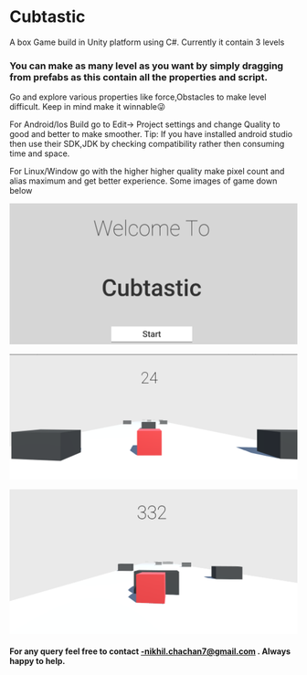 # Cubtastic
A box Game build in Unity platform using C#.
Currently it contain 3 levels
### You can make as many level as you want by simply dragging from prefabs as this contain all the properties and script.
Go and explore various properties like force,Obstacles to make level difficult. Keep in mind make it winnable😜

For Android/Ios Build go to Edit-> Project settings and change Quality to good and better to make smoother.
Tip: If you have installed android studio then use their SDK,JDK by checking compatibility rather then consuming time and space.

For Linux/Window go with the higher higher quality make pixel count and alias maximum and get better experience. 
Some images of game down below

![Enter Screen](https://github.com/nikhil1221/unity_Cubtastic/blob/master/Starting%20page.png)



![Image of Game 1](https://github.com/nikhil1221/unity_Cubtastic/blob/master/Scene%201.png)

![Enter Screen](https://github.com/nikhil1221/unity_Cubtastic/blob/master/Scene%202.png)

####  For any query feel free to contact -nikhil.chachan7@gmail.com . Always happy to help.
